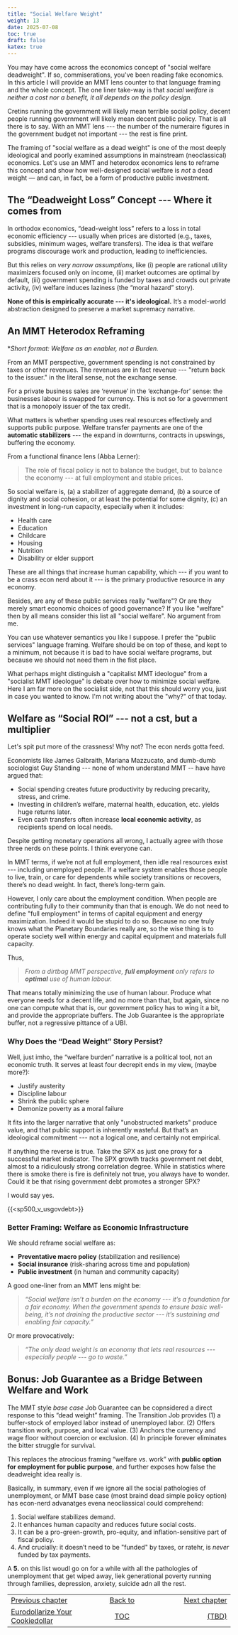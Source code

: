 ```yaml
---
title: "Social Welfare Weight"
weight: 13
date: 2025-07-08
toc: true
draft: false
katex: true
---
```


You may have come across the economics concept of "social welfare deadweight". 
If so, commiserations, you've been reading fake economics.  In this article 
I will provide an MMT lens counter to that language framing and the 
whole concept. The one liner take-way is that _social welfare is neither 
a cost nor a benefit, it all depends on the policy design._

Cretins running the government will likely mean terrible social policy, 
decent people running government will likely mean decent public policy.
That is all there is to say.
With an MMT lens --- the number of the numeraire figures in the 
government budget not important --- the rest is fine print.

The framing of "social welfare as a dead weight" is one of the most deeply 
ideological and poorly examined assumptions in mainstream (neoclassical) 
economics. Let's use an MMT and heterodox economics lens to reframe this 
concept and show how well-designed social welfare is _not_ a dead weight — 
and can, in fact, be a form of productive public investment.

## The “Deadweight Loss” Concept --- Where it comes from

In orthodox economics, “dead-weight loss” refers to a loss in total economic 
efficiency --- usually when prices are distorted (e.g., taxes, subsidies, 
minimum wages, welfare transfers). The idea is that welfare programs 
discourage work and production, leading to inefficiencies.

But this relies on _very narrow assumptions_, like (i) people are rational 
utility maximizers focused only on income, (ii) market outcomes are optimal 
by default, (iii) government spending is funded by taxes and crowds out 
private activity, (iv) welfare induces laziness (the “moral hazard” story).

**None of this is empirically accurate --- it's ideological.** It’s a 
model-world abstraction designed to preserve a market supremacy narrative.


## An MMT Heterodox Reframing

**Short format:* _Welfare as an enabler, not a Burden._

From an MMT perspective, government spending is not constrained by taxes 
or other revenues. The revenues are in fact revenue --- "return back to the 
issuer." in the literal sense, not the exchange sense.

For a private business sales are ‘revenue’ in the ‘exchange-for’ sense: the 
businesses labour is swapped for currency. This is not so for a government 
that is a monopoly issuer of the tax credit.

What matters is whether spending uses real resources effectively and supports 
public purpose.  Welfare transfer payments are one of 
the **automatic stabilizers** --- the expand in downturns, contracts in 
upswings, buffering the economy.

From a functional finance lens (Abba Lerner):

> The role of fiscal policy is not to balance the budget, but to balance 
the economy --- at full employment and stable prices.

So social welfare is, (a) a stabilizer of aggregate demand, (b) a source of 
dignity and social cohesion, or at least the potential for some dignity, 
(c) an investment in long-run capacity, especially when it includes:

* Health care
* Education
* Childcare
* Housing
* Nutrition
* Disability or elder support

These are all things that increase human capability, which --- if you want 
to be a crass econ nerd about it --- is the primary productive resource 
in any economy.

Besides, are any of these public services really "welfare"? Or are they 
merely smart economic choices of good governance?  If you like "welfare" 
then by all means consider this list all "social welfare". No argument 
from me. 

You can use whatever semantics you like I suppose. I prefer the 
"public services" language framing. Welfare should be on top of these, and 
kept to a minimum, not because it is bad to have social welfare programs, 
but because we should not need them in the fist place. 

What perhaps might distinguish a "capitalist MMT ideologue" from 
a "socialist MMT ideologue" is debate over how to minimize social welfare. 
Here I am far more on the socialist side, not that this should worry you, 
just in case you wanted to know. I'm not writing about the "why?" of that 
today.



## Welfare as “Social ROI” --- not a cst, but a multiplier

Let's spit put more of the crassness! Why not? The econ nerds gotta feed.

Economists like James Galbraith, Mariana Mazzucato, and dumb-dumb 
sociologist Guy Standing ---  none of whom understand MMT -- have 
have argued that:

* Social spending creates future productivity by reducing precarity, 
stress, and crime.
* Investing in children’s welfare, maternal health, education, etc. yields 
huge returns later.
* Even cash transfers often increase **local economic activity**, as 
recipients spend on local needs.

Despite getting monetary operations all wrong, I actually agree with those 
three nerds on these points. I think everyone can.

In MMT terms, if we’re not at full employment, then idle real resources 
exist --- including unemployed people. If a welfare system enables those 
people to live, train, or care for dependents while society transitions 
or recovers, there’s no dead weight. In fact, there’s long-term gain.

However, I only care about the employment condition. When people are 
contributing fully to their community than that is enough. We do not need 
to define "full employment" in terms of capital equipment and energy 
maximization. Indeed it would be stupid to do so. Because no one truly knows 
what the Planetary Boundaries really are, so the wise thing is to operate 
society well within energy and capital equipment and materials full capacity.

Thus,

> _From a dirtbag MMT perspective, **full employment** only refers to 
**optimal** use of human labour._

That means totally minimizing the use of human labour. Produce what 
everyone needs for a decent life, and no more than that, but again, since 
no one can compute what that is, our government policy has to wing it a 
bit, and provide the appropriate buffers. The Job Guarantee is the 
appropriate buffer, not a regressive pittance of a UBI.


### Why Does the “Dead Weight” Story Persist?

Well, just imho, the “welfare burden” narrative is a political tool, not 
an economic truth. It serves at least four decrepit ends in my view, 
(maybe more?):

* Justify austerity
* Discipline labour
* Shrink the public sphere
* Demonize poverty as a moral failure

It fits into the larger narrative that only "unobstructed markets" produce 
value, and that public support is inherently wasteful. But that’s an 
ideological commitment --- not a logical one, and certainly not empirical.

If anything the reverse is true. Take the SPX as just one proxy for a 
successful market indicator. The SPX growth tracks government net debt, 
almost to a ridiculously strong correlation degree. While in statistics where 
there is smoke there is fire is definitely not true, you always have to 
wonder. Could it be that rising government debt promotes a stronger SPX?

I would say yes.

{{<sp500_v_usgovdebt>}}



### Better Framing: Welfare as Economic Infrastructure

We should reframe social welfare as:

* **Preventative macro policy** (stabilization and resilience)
* **Social insurance** (risk-sharing across time and population)
* **Public investment** (in human and community capacity)

A good one-liner from an MMT lens might be:

> _“Social welfare isn’t a burden on the economy --- it’s a foundation 
for a fair economy. When the government spends to ensure basic well-being, 
it’s not draining the productive sector --- it’s sustaining and enabling 
fair capacity.”_

Or more provocatively:

> _“The only dead weight is an economy that lets real resources --- 
especially people --- go to waste.”_


## Bonus: Job Guarantee as a Bridge Between Welfare and Work

The MMT style _base case_ Job Guarantee can be copnsidered a direct response 
to this “dead weight” framing. The Transition Job provides (1) a buffer-stock 
of employed labor instead of unemployed labor. (2) Offers transition work, 
purpose, and local value. (3) Anchors the currency and wage floor without 
coercion or exclusion. (4) In principle forever eliminates the bitter 
struggle for survival.

This replaces the atrocious framing “welfare vs. work” 
with **public option for employment for public purpose**, and further 
exposes how false the deadweight idea really is.

Basically, in summary, even if we ignore all the social pathologies of 
unemployment, or MMT base case (most braind dead simple policy option) 
has econ-nerd advanatges evena  neocliassical could comprehend:

1. Social welfare stabilizes demand.
2. It enhances human capacity and reduces future social costs.
3. It can be a pro-green-growth, pro-equity, and inflation-sensitive
part of fiscal policy.
4. And crucially: it doesn’t need to be "funded" by taxes, or ratehr, 
is _never_ funded by tax payments.


A **5.** on this list woudl go on for a while with all the pathologies of 
unemployment that get wiped away, liek generational poverty running through 
families, depression, anxiety, suicide adn all the rest. 


<table style="border-collapse: collapse; border=0;">
    <colgroup>
       <col span="1" style="width: 20%;">
       <col span="1" style="width: 20%;">
       <col span="1" style="width: 20%;">
    </colgroup>
<tr style="border: 1px solid color:#0f0f0f;">
<td style="border: 1px solid color:#0f0f0f;">
<a href="../101_eurodollars">Previous chapter</a></td>
<td style="border: 1px solid color:#0f0f0f; text-align:center;">
<a href="../">Back to</a></td>
<td style="border: 1px solid color:#0f0f0f; text-align:right;">
<a href="../">Next chapter</a></td>
</tr>
<tr style="border: 1px solid color:#0f0f0f;">
<td style="border: 1px solid color:#0f0f0f;">
<a href="../101_eurodollars">Eurodollarize Your Cookiedollar</a></td>
<td style="border: 1px solid color:#0f0f0f; text-align:center;">
<a href="../">TOC</a></td>
<td style="border: 1px solid color:#0f0f0f; text-align:right;">
<a href="../">(TBD)</a></td>
</tr>
</table>
